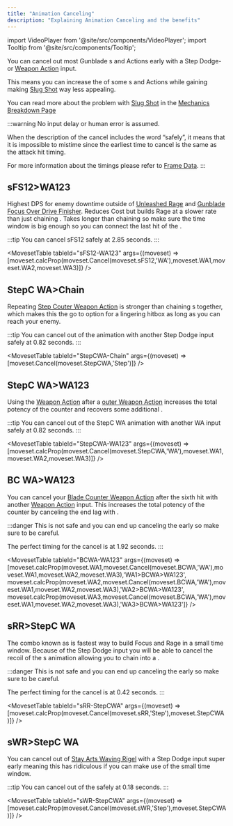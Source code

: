 ```yaml
---
title: "Animation Canceling"
description: "Explaining Animation Canceling and the benefits"
---
```


import VideoPlayer from '@site/src/components/VideoPlayer';
import Tooltip from '@site/src/components/Tooltip';

You can cancel out most Gunblade <Tooltip term="PA" />s and Actions early with a Step Dodge- or [Weapon Action](/moveset/weapon-action#wa123) input.

This means you can increase the <Tooltip term="DPS" /> of some <Tooltip term="PA" />s and Actions while gaining <Tooltip term="PP" /> making [Slug Shot](/skill-tree/skills#slug-shot) way less appealing.

You can read more about the problem with [Slug Shot](/skill-tree/skills#slug-shot) in the [Mechanics Breakdown Page](/breakdown#slugshot)

:::warning
No input delay or human error is assumed.

When the description of the cancel includes the word “safely”, it means that it is impossible to mistime since the earliest time to cancel is the same as the attack hit timing.

For more information about the timings please refer to [Frame Data](/moveset/framedata).
:::

## sFS12>WA123
Highest DPS for enemy downtime outside of [Unleashed Rage](/moveset/active-skills#unleashed-rage) and [Gunblade Focus Over Drive Finisher](/moveset/active-skills#gunblade-focus-overdrive).
Reduces <Tooltip term="PP" /> Cost but builds Rage at a slower rate than just chaining [<Tooltip term="sFS12" />](/moveset/photon-arts#sfs12).
Takes longer than chaining [<Tooltip term="sFS12" />](/moveset/photon-arts#sfs12) so make sure the time window is big enough so you can connect the last hit of the <Tooltip term="PA" />.

:::tip
You can cancel sFS12 safely at 2.85 seconds.
:::

<VideoPlayer src="/PA/sFS12-WA123.webm" />

<MovesetTable tableId="sFS12-WA123" args={(moveset) => [moveset.calcProp(moveset.Cancel(moveset.sFS12,'WA'),moveset.WA1,moveset.WA2,moveset.WA3)]} />

## StepC WA>Chain
Repeating [Step Couter Weapon Action](/moveset/counters#stepc-wa) is stronger than chaining [<Tooltip term="BC" /> <Tooltip term="NA" />](/moveset/counters#bc-na)s together, which makes this the go to option for a lingering hitbox as long as you can reach your enemy.

:::tip
You can cancel out of the [<Tooltip term="StepC" /> <Tooltip term="WA" />](/moveset/counters#stepc-wa) animation with another Step Dodge input safely at 0.82 seconds.
:::

<VideoPlayer src="/PA/StepCWA-chain.webm" />

<MovesetTable tableId="StepCWA-Chain" args={(moveset) => [moveset.Cancel(moveset.StepCWA,'Step')]} />

## StepC WA>WA123
Using the [Weapon Action](/moveset/weapon-action#wa123) after a [<Tooltip term="StepC" />outer Weapon Action](/moveset/counters#stepc-wa) increases the total potency of the counter and recovers some additional <Tooltip term="PP" />.

:::tip
You can cancel out of the StepC WA animation with another WA input safely at 0.82 seconds.
:::

<VideoPlayer src="/PA/StepCWA-WA123.webm" />

<MovesetTable tableId="StepCWA-WA123" args={(moveset) => [moveset.calcProp(moveset.Cancel(moveset.StepCWA,'WA'),moveset.WA1,moveset.WA2,moveset.WA3)]} />

## BC WA>WA123
You can cancel your [Blade Counter Weapon Action](/moveset/counters#bc-wa) after the sixth hit with another [Weapon Action](/moveset/weapon-action#wa123) input. This increases the total potency of the counter by canceling the end lag with [<Tooltip term="WA123" />](/moveset/weapon-action#wa123).


:::danger
This is not safe and you can end up canceling the <Tooltip term="PA" /> early so make sure to be careful.

The perfect timing for the cancel is at 1.92 seconds.
:::

<VideoPlayer src="/PA/BCWA-WA123.webm" />

<MovesetTable tableId="BCWA-WA123" args={(moveset) => [moveset.calcProp(moveset.WA1,moveset.Cancel(moveset.BCWA,'WA'),moveset.WA1,moveset.WA2,moveset.WA3),'WA1>BCWA>WA123', moveset.calcProp(moveset.WA2,moveset.Cancel(moveset.BCWA,'WA'),moveset.WA1,moveset.WA2,moveset.WA3),'WA2>BCWA>WA123', moveset.calcProp(moveset.WA3,moveset.Cancel(moveset.BCWA,'WA'),moveset.WA1,moveset.WA2,moveset.WA3),'WA3>BCWA>WA123']} />

## sRR>StepC WA
The combo known as <Tooltip term="RBC" /> is fastest way to build Focus and Rage in a small time window. Because of the Step Dodge input you will be able to cancel the recoil of the <Tooltip term="PA" />s animation allowing you to chain into a [<Tooltip term="StepC" /> <Tooltip term="WA" />](/moveset/counters#stepc-wa).

:::danger
This is not safe and you can end up canceling the <Tooltip term="PA" /> early so make sure to be careful.

The perfect timing for the cancel is at 0.42 seconds.
:::

<VideoPlayer src="/PA/sRR-StepCWA.webm" />

<MovesetTable tableId="sRR-StepCWA" args={(moveset) => [moveset.calcProp(moveset.Cancel(moveset.sRR,'Step'),moveset.StepCWA)]} />

## sWR>StepC WA
You can cancel out of [Stay Arts Waving Rigel](/moveset/photon-arts#swr) with a Step Dodge input super early meaning this has ridiculous <Tooltip term="DPS" /> if you can make use of the small time window.

:::tip
You can cancel out of the <Tooltip term="PA" /> safely at 0.18 seconds.
:::

<VideoPlayer src="/PA/sWR-StepCWA.webm" />

<MovesetTable tableId="sWR-StepCWA" args={(moveset) => [moveset.calcProp(moveset.Cancel(moveset.sWR,'Step'),moveset.StepCWA)]} />